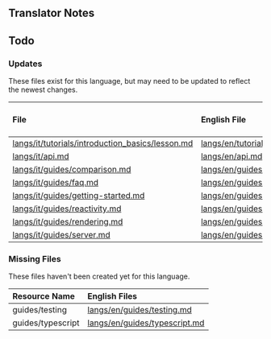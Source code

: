 
## Translator Notes

## Todo

### Updates  
These files exist for this language, but may need to be updated to reflect the newest changes.  
<!--MM:START (UPDATED:lang=it) -->
| File                                                                                                                                                 | English File                                                                                                                                         | Last Updated (EN)                                                                                  | Last Updated (IT)                                                                                   |
| :--------------------------------------------------------------------------------------------------------------------------------------------------- | :--------------------------------------------------------------------------------------------------------------------------------------------------- | :------------------------------------------------------------------------------------------------- | :-------------------------------------------------------------------------------------------------- |
| [langs/it/tutorials/introduction_basics/lesson.md](https://github.com/solidjs/solid-docs/tree/main/langs/it/tutorials/introduction_basics/lesson.md) | [langs/en/tutorials/introduction_basics/lesson.md](https://github.com/solidjs/solid-docs/tree/main/langs/en/tutorials/introduction_basics/lesson.md) | [7/2/2022](https://github.com/solidjs/solid-docs/commit/f3c5d7143ec2a84c30969c04563d6f5b77d70c31)  | [6/5/2022](https://github.com/solidjs/solid-docs/commit/afce973002dc96eea5b67921f48f2668ba96abf9)   |
| [langs/it/api.md](https://github.com/solidjs/solid-docs/tree/main/langs/it/api.md)                                                                   | [langs/en/api.md](https://github.com/solidjs/solid-docs/tree/main/langs/en/api.md)                                                                   | [6/28/2022](https://github.com/solidjs/solid-docs/commit/72c5ec583546dffb5087ed4d6db0c4cc7822621b) | [10/22/2021](https://github.com/solidjs/solid-docs/commit/b3f7f9ecc9f3bab59726e0cb7a95deb3dfee612e) |
| [langs/it/guides/comparison.md](https://github.com/solidjs/solid-docs/tree/main/langs/it/guides/comparison.md)                                       | [langs/en/guides/comparison.md](https://github.com/solidjs/solid-docs/tree/main/langs/en/guides/comparison.md)                                       | [4/30/2022](https://github.com/solidjs/solid-docs/commit/3fe968495973a4b4ca1a22e5f24634f611fe38af) | [11/10/2021](https://github.com/solidjs/solid-docs/commit/fd3aaa5cf6df1e9e663e97a62e0b516ce6c8ca2f) |
| [langs/it/guides/faq.md](https://github.com/solidjs/solid-docs/tree/main/langs/it/guides/faq.md)                                                     | [langs/en/guides/faq.md](https://github.com/solidjs/solid-docs/tree/main/langs/en/guides/faq.md)                                                     | [5/25/2022](https://github.com/solidjs/solid-docs/commit/1a6085c0ccda938c588396d220a6695ef95ec196) | [11/10/2021](https://github.com/solidjs/solid-docs/commit/fd3aaa5cf6df1e9e663e97a62e0b516ce6c8ca2f) |
| [langs/it/guides/getting-started.md](https://github.com/solidjs/solid-docs/tree/main/langs/it/guides/getting-started.md)                             | [langs/en/guides/getting-started.md](https://github.com/solidjs/solid-docs/tree/main/langs/en/guides/getting-started.md)                             | [7/2/2022](https://github.com/solidjs/solid-docs/commit/f3c5d7143ec2a84c30969c04563d6f5b77d70c31)  | [2/20/2022](https://github.com/solidjs/solid-docs/commit/96b8380d6ad4c13f2c5fb740d37340fd78566ca0)  |
| [langs/it/guides/reactivity.md](https://github.com/solidjs/solid-docs/tree/main/langs/it/guides/reactivity.md)                                       | [langs/en/guides/reactivity.md](https://github.com/solidjs/solid-docs/tree/main/langs/en/guides/reactivity.md)                                       | [4/30/2022](https://github.com/solidjs/solid-docs/commit/3fe968495973a4b4ca1a22e5f24634f611fe38af) | [10/22/2021](https://github.com/solidjs/solid-docs/commit/b3f7f9ecc9f3bab59726e0cb7a95deb3dfee612e) |
| [langs/it/guides/rendering.md](https://github.com/solidjs/solid-docs/tree/main/langs/it/guides/rendering.md)                                         | [langs/en/guides/rendering.md](https://github.com/solidjs/solid-docs/tree/main/langs/en/guides/rendering.md)                                         | [5/17/2022](https://github.com/solidjs/solid-docs/commit/819801578750441c4fb4bb17a327263c8bc8f054) | [10/22/2021](https://github.com/solidjs/solid-docs/commit/b3f7f9ecc9f3bab59726e0cb7a95deb3dfee612e) |
| [langs/it/guides/server.md](https://github.com/solidjs/solid-docs/tree/main/langs/it/guides/server.md)                                               | [langs/en/guides/server.md](https://github.com/solidjs/solid-docs/tree/main/langs/en/guides/server.md)                                               | [4/30/2022](https://github.com/solidjs/solid-docs/commit/3fe968495973a4b4ca1a22e5f24634f611fe38af) | [10/22/2021](https://github.com/solidjs/solid-docs/commit/b3f7f9ecc9f3bab59726e0cb7a95deb3dfee612e) |

<!--MM:END-->
### Missing Files  
These files haven't been created yet for this language.  
<!--MM:START (CREATED:lang=it) -->
| Resource Name     | English Files                                                                                                  |
| :---------------- | :------------------------------------------------------------------------------------------------------------- |
| guides/testing    | [langs/en/guides/testing.md](https://github.com/solidjs/solid-docs/tree/main/langs/en/guides/testing.md)       |
| guides/typescript | [langs/en/guides/typescript.md](https://github.com/solidjs/solid-docs/tree/main/langs/en/guides/typescript.md) |

<!--MM:END-->
        